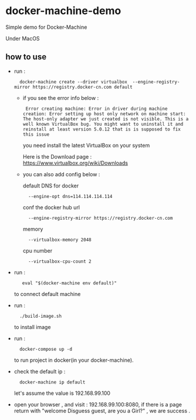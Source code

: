 # docker-machine-demo
Simple demo for Docker-Machine

Under MacOS

## how to use

* run :

        docker-machine create --driver virtualbox  --engine-registry-mirror https://registry.docker-cn.com default
                
    * if you see the error info below :
    
           Error creating machine: Error in driver during machine creation: Error setting up host only network on machine start: The host-only adapter we just created is not visible. This is a well known VirtualBox bug. You might want to uninstall it and reinstall at least version 5.0.12 that is is supposed to fix this issue
           
        you need install the latest VirtualBox on your system           
        
        Here is the Download page : https://www.virtualbox.org/wiki/Downloads
        
    * you can also add config below : 
    
        default DNS for docker
        
            --engine-opt dns=114.114.114.114  
        
        conf the docker hub url
         
            --engine-registry-mirror https://registry.docker-cn.com 
        
        memory
        
            --virtualbox-memory 2048 
        
        cpu number
        
            --virtualbox-cpu-count 2     
            
* run :

         eval "$(docker-machine env default)"
         
    to connect default machine 
    
* run : 

        ./build-image.sh
        
    to install image
    
* run :
        
        docker-compose up -d 
        
    to run project in docker(in your docker-machine).
    
* check the default ip : 

        docker-machine ip default
        
    let's assume the value is 192.168.99.100
    
* open your browser , and visit : 192.168.99.100:8080, if there is a page return with "welcome Disguess guest, are you a Girl?" , we are success .     
                
                                             